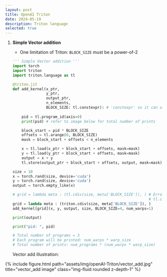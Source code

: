 ```yaml
---
layout: post
title: OpenAI Triton
date: 2024-05-19
description: Triton language
selected: true
---
```


1. **Simple Vector addition**
    - One limitation of Triton: `BLOCK_SIZE` must be a power-of-2

    ```python
    ''' Simple Vector addition '''
    import torch
    import triton
    import triton.language as tl

    @triton.jit
    def add_kernel(x_ptr,
                   y_ptr,
                   output_ptr,
                   n_elements,
                   BLOCK_SIZE: tl.constexpr): # 'constexpr' so it can used as a shape value. ??
        
        pid = tl.program_id(axis=0)
        print(pid) # refer to image below for total number of prints

        block_start = pid * BLOCK_SIZE
        offsets = tl.arange(0, BLOCK_SIZE)
        mask = block_start + offsets < n_elements

        x = tl.load(x_ptr + block_start + offsets, mask=mask)
        y = tl.load(y_ptr + block_start + offsets, mask=mask)
        output = x + y
        tl.store(output_ptr + block_start + offsets, output, mask=mask)

    size = 10
    x = torch.rand(size, device='cuda')
    y = torch.rand(size, device='cuda')
    output = torch.empty_like(x)

    # grid = lambda meta : (tl.cdiv(size, meta['BLOCK_SIZE']), ) # Error: cannot call @triton.jit'd outside of the scope of a kernel
                                                                 # tl.cdiv cannot be compiled outside the kernel without @triton.jit
    grid = lambda meta : (triton.cdiv(size, meta['BLOCK_SIZE']), )
    add_kernel[grid](x, y, output, size, BLOCK_SIZE=4, num_warps=1)

    print(output)

    ```
    ```python
    print("pid: ", pid)

    # Total number of programs = 3
    # Each program will be printed: num_warps * warp_size
    # Total number of prints: num_programs * (num_warps * warp_size)
    ```
    Vector add illustration:

<div class="row">
    <div class="col-sm mt-3 mt-md-0">
        {% include figure.html path="assets/img/openAI-Triton/vector_add.jpg" title="vector_add image" class="img-fluid rounded z-depth-1" %}
    </div>
</div>



